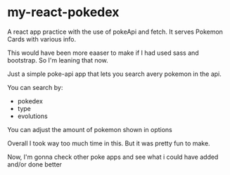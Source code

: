 # my-react-pokedex
A react app practice with the use of pokeApi and fetch. It serves Pokemon Cards with various info.

This would have been more eaaser to make if I had used sass and bootstrap. So I'm leaning that now.

Just a simple poke-api app that lets you search avery pokemon in the api.

You can search by:

  - pokedex
  - type
  - evolutions

You can adjust the amount of pokemon shown in options

Overall I took way too much time in this. But it was pretty fun to make. 

Now, I'm gonna check other poke apps and see what i could have added and/or done better
